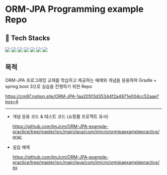 # ORM-JPA Programming example Repo

## 📕 Tech Stacks ##
<div align= "left">
<img src="https://img.shields.io/badge/intelliJ-F80000?style=flat&logo=IntelliJ IDEA&logoColor=black">
<img src="https://img.shields.io/badge/Java 17-007396?style=flat&logo=Java&logoColor=white">
<img src="https://img.shields.io/badge/gradle 8-02303A?style=flat&logo=gradle&logoColor=white">
<img src="https://img.shields.io/badge/SpringBoot 3.2.5-6db33f?style=flat&logo=springBoot&logoColor=white">
<img src="https://img.shields.io/badge/Spring Data Jpa-EB5424?style=flat&logo=oauth&logoColor=white">
<img src="https://img.shields.io/badge/junit5-25A162?style=flat&logo=junit5&logoColor=white">
<img src="https://img.shields.io/badge/MySql 8-4479a1?style=flat&logo=mysql&logoColor=white">
</div>

## 목적
ORM-JPA 프로그래밍 교재를 학습하고 제공하는 예제와 개념을 응용하여 Gradle + spring boot 3으로 실습을 진행하기 위한 Repo

https://cm97.notion.site/ORM-JPA-1aa205f3d35344f2a4871e004cc52aae?pvs=4

***
- 개념 응용 코드 & 테스트 코드 (쇼핑몰 프로젝트 유사)

  https://github.com/ImJcm/ORM-JPA-example-practice/tree/master/src/main/java/com/imjcm/ormjpaexamplepractice/prac

- 실습 예제

  https://github.com/ImJcm/ORM-JPA-example-practice/tree/master/src/main/java/com/imjcm/ormjpaexamplepractice/ex
